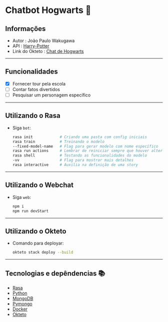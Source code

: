 # Chatbot Hogwarts :speech_balloon:
## Informações
- Autor : João Paulo Wakugawa 
- API : <a href="http://hp-api.herokuapp.com/">Harry-Potter</a>
- Link do Okteto : <a href="https://web-jpwakugawa.cloud.okteto.net/">Chat de Hogwarts</a>

---

## Funcionalidades
- [x] Fornecer tour pela escola
- [ ] Contar fatos divertidos
- [ ] Pesquisar um personagem específico

---

## Utilizando o Rasa
- Siga `bot`:
    ```bash
    rasa init            # Criando uma pasta com config iniciais
    rasa train           # Treinando o modelo
    --fixed-model-name   # Flag para gerar modelo com nome específico
    rasa run actions     # Lembrar de reiniciar sempre que houver alterações
    rasa shell           # Testando as funcionalidades do modelo
    -vv                  # Flag para mostrar mais detalhes
    rasa interactive     # Auxilia na definição de uma story 
    ```

---

## Utilizando o Webchat
- Siga `web`:
    ```bash
    npm i
    npm run devStart
    ```

---

## Utilizando o Okteto
- Comando para deployar:
    ```bash
    okteto stack deploy --build
    ```

---

## Tecnologias e depêndencias :books:
- <a href="https://rasa.com/docs/rasa/installation/">Rasa</a>
- <a href="https://docs.python.org/3/">Python</a>
- <a href="https://docs.mongodb.com/">MongoDB</a>
- <a href="https://pymongo.readthedocs.io/en/stable/index.html">Pymongo</a>
- <a href="https://docs.docker.com/">Docker</a>
- <a href="https://okteto.com/docs/getting-started/index.html">Okteto</a>
